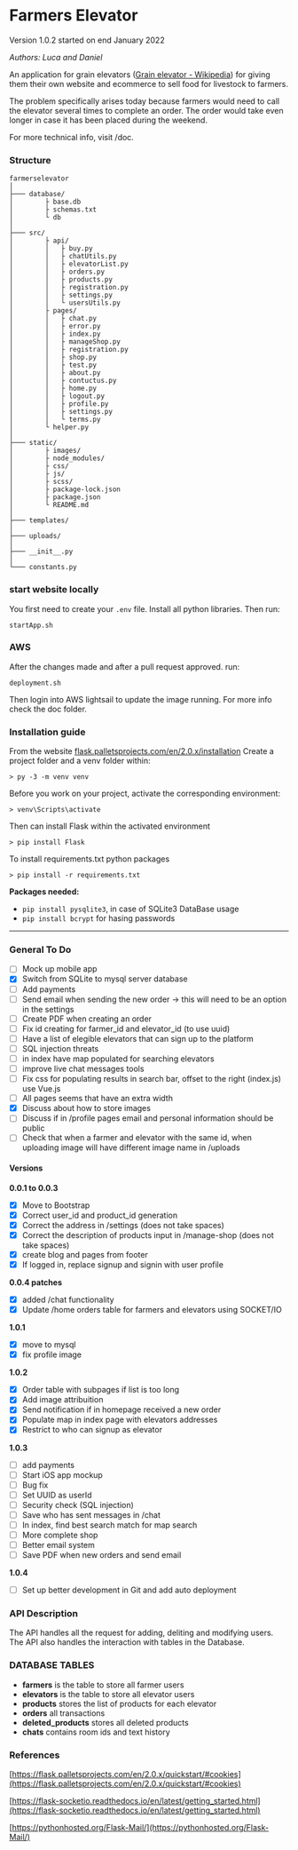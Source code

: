 # Farmers Elevator

Version 1.0.2
started on end January 2022

*Authors: Luca and Daniel*

An application for grain elevators ([Grain elevator - Wikipedia](https://en.wikipedia.org/wiki/Grain_elevator)) for giving them their own website and ecommerce to sell food for livestock to farmers.

The problem specifically arises today because farmers would need to call the elevator several times to complete an order. The order would take even longer in case it has been placed during the weekend.

For more technical info, visit /doc.

### Structure

```
farmerselevator
│
├─── database/
│        ├ base.db
│        ├ schemas.txt
│        └ db
│
├─── src/
│        ├ api/
│        │   ├ buy.py
│        │   ├ chatUtils.py
│        │   ├ elevatorList.py
│        │   ├ orders.py
│        │   ├ products.py
│        │   ├ registration.py
│        │   ├ settings.py
│        │   └ usersUtils.py	
│        ├ pages/
│        │   ├ chat.py
│        │   ├ error.py
│        │   ├ index.py
│        │   ├ manageShop.py
│        │   ├ registration.py
│        │   ├ shop.py
│        │   ├ test.py
│        │   ├ about.py
│        │   ├ contuctus.py
│        │   ├ home.py
│        │   ├ logout.py
│        │   ├ profile.py
│        │   ├ settings.py
│        │   └ terms.py
│        └ helper.py
│
├─── static/
│        ├ images/
│        ├ node_modules/
│        ├ css/
│        ├ js/
│        ├ scss/
│        ├ package-lock.json
│        ├ package.json
│        └ README.md
│
├─── templates/
│
├─── uploads/
│
├─── __init__.py
│
└─── constants.py
```

### start website locally

You first need to create your `.env` file. Install all python libraries. Then run:

```
startApp.sh
```

### AWS

After the changes made and after a pull request approved. run:
```
deployment.sh
```
Then login into AWS lightsail to update the image running. For more info check the doc folder.

### Installation guide

From the website [flask.palletsprojects.com/en/2.0.x/installation](https://flask.palletsprojects.com/en/2.0.x/installation/)
Create a project folder and a venv folder within:

```
> py -3 -m venv venv
```

Before you work on your project, activate the corresponding environment:

```
> venv\Scripts\activate
```

Then can install Flask within the activated environment

```
> pip install Flask
```

To install requirements.txt python packages
```
> pip install -r requirements.txt
```

**Packages needed:**

- `pip install pysqlite3`, in case of SQLite3 DataBase usage
- `pip install bcrypt` for hasing passwords

---

### General To Do

- [ ] Mock up mobile app
- [x] Switch from SQLite to mysql server database
- [ ] Add payments
- [ ] Send email when sending the new order -> this will need to be an option in the settings
- [ ] Create PDF when creating an order
- [ ] Fix id creating for farmer_id and elevator_id (to use uuid)
- [ ] Have a list of elegible elevators that can sign up to the platform
- [ ] SQL injection threats
- [ ] in index have map populated for searching elevators
- [ ] improve live chat messages tools
- [ ] Fix css for populating results in search bar, offset to the right (index.js) use Vue.js
- [ ] All pages seems that have an extra width
- [x] Discuss about how to store images
- [ ] Discuss if in /profile pages email and personal information should be public
- [ ] Check that when a farmer and elevator with the same id, when uploading image will have different image name in /uploads

#### Versions

**0.0.1 to 0.0.3**

- [x] Move to Bootstrap
- [x] Correct user_id and product_id generation
- [x] Correct the address in /settings (does not take spaces)
- [x] Correct the description of products input in /manage-shop (does not take spaces)
- [x] create blog and pages from footer
- [x] If logged in, replace signup and signin with user profile

**0.0.4 patches**

- [x] added /chat functionality
- [x] Update /home orders table for farmers and elevators using SOCKET/IO

**1.0.1**

- [x] move to mysql
- [x] fix profile image

**1.0.2**

- [x] Order table with subpages if list is too long
- [x] Add image attribuition
- [x] Send notification if in homepage received a new order
- [x] Populate map in index page with elevators addresses
- [x] Restrict to who can signup as elevator

**1.0.3**

- [ ] add payments
- [ ] Start iOS app mockup
- [ ] Bug fix
- [ ] Set UUID as userId
- [ ] Security check (SQL injection)
- [ ] Save who has sent messages in /chat
- [ ] In index, find best search match for map search
- [ ] More complete shop
- [ ] Better email system
- [ ] Save PDF when new orders and send email

**1.0.4**

- [ ] Set up better development in Git and add auto deployment

### API Description

The API handles all the request for adding, deliting and modifying users. The API also handles the interaction with tables in the Database.

### DATABASE TABLES

- **farmers** is the table to store all farmer users
- **elevators** is the table to store all elevator users
- **products** stores the list of products for each elevator
- **orders** all transactions
- **deleted_products** stores all deleted products
- **chats** contains room ids and text history

### References

[https://flask.palletsprojects.com/en/2.0.x/quickstart/#cookies](https://flask.palletsprojects.com/en/2.0.x/quickstart/#cookies)

[https://flask-socketio.readthedocs.io/en/latest/getting_started.html](https://flask-socketio.readthedocs.io/en/latest/getting_started.html)

[https://pythonhosted.org/Flask-Mail/](https://pythonhosted.org/Flask-Mail/)
